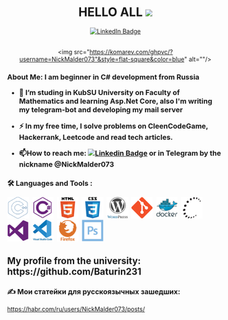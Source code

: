  <h1 align = "center">
    <br>  HELLO ALL <img src="https://media.giphy.com/media/hvRJCLFzcasrR4ia7z/giphy.gif" width="30px"/>
</h1>

<div id="badges" align="center">
  <a href="https://www.linkedin.com/in/nikita-baturin-3a2b7a203/">
    <img src="https://img.shields.io/badge/LinkedIn-blue?style=for-the-badge&logo=linkedin&logoColor=white" alt="LinkedIn Badge"/>
  </a>
  
  <br><img src="https://komarev.com/ghpvc/?username=NickMalder073"&style=flat-square&color=blue" alt=""/>
</div>
<h3>
About Me:
I am beginner in C# development from Russia
   
- :telescope: I’m studing in KubSU University on Faculty of Mathematics and learning Asp.Net Core, also I'm writing my telegram-bot and developing my mail server

- :zap: In my free time, I solve problems on CleenCodeGame, Hackerrank, Leetcode and read tech articles.

- :mailbox:How to reach me: [![Linkedin Badge](https://img.shields.io/badge/-Baturin-blue?style=flat&logo=Linkedin&logoColor=white)](https://www.linkedin.com/in/nikita-baturin-3a2b7a203/") or in Telegram by the nickname @NickMalder073
</h3>

 
### :hammer_and_wrench: Languages and Tools :
 <img src="https://github.com/devicons/devicon/blob/master/icons/cplusplus/cplusplus-line.svg" title="C++" alt="C++" width="50" height="50"/>&nbsp;
 <img src="https://github.com/devicons/devicon/blob/master/icons/csharp/csharp-line.svg" title="C#" alt="C#" width="50" height="50"/>&nbsp;
 <img src="https://github.com/devicons/devicon/blob/master/icons/html5/html5-original-wordmark.svg" title="HTML5" alt="HTML5" width="50" height="50"/>&nbsp;
 <img src="https://github.com/devicons/devicon/blob/master/icons/css3/css3-original-wordmark.svg" title="CSS3" alt="CSS3" width="50" height="50"/>&nbsp;
 <img src="https://github.com/devicons/devicon/blob/master/icons/wordpress/wordpress-original.svg" title="Wordpress" alt="Wordpress" width="50" height="50"/>&nbsp;
 <img src="https://github.com/devicons/devicon/blob/master/icons/git/git-plain.svg" title="Git" alt="Git" width="50" height="50"/>&nbsp;
 <img src="https://github.com/devicons/devicon/blob/master/icons/docker/docker-original-wordmark.svg" title="Docker" alt="Docker" width="50" height="50"/>&nbsp;
 <img src="https://github.com/devicons/devicon/blob/master/icons/ssh/ssh-original.svg" title="SSH" alt="SSH" width="50" height="50"/>&nbsp;
 <img src="https://github.com/devicons/devicon/blob/master/icons/visualstudio/visualstudio-plain.svg" title="Visual Studio" alt="Visual Studio" width="50" height="50"/>&nbsp;
 <img src="https://github.com/devicons/devicon/blob/master/icons/vscode/vscode-original-wordmark.svg" title="VSCode" alt="VSCode" width="50" height="50"/>&nbsp;
 <img src="https://github.com/devicons/devicon/blob/master/icons/firefox/firefox-plain-wordmark.svg" title="Firefox" alt="Firefox" width="50" height="50"/>&nbsp;
 <img src="https://github.com/devicons/devicon/blob/master/icons/photoshop/photoshop-line.svg" title="Photoshop" alt="Photoshop" width="50" height="50"/>&nbsp;
 
 <h2>My profile from the university: https://github.com/Baturin231</h2>
 
 ### :writing_hand: Мои статейки для русскоязычных зашедших:
 https://habr.com/ru/users/NickMalder073/posts/
